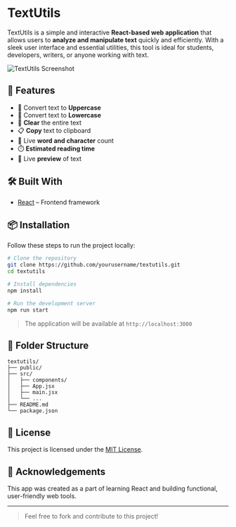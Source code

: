 # TextUtils

TextUtils is a simple and interactive **React-based web application** that allows users to **analyze and manipulate text** quickly and efficiently. With a sleek user interface and essential utilities, this tool is ideal for students, developers, writers, or anyone working with text.

![TextUtils Screenshot](./Screenshot.png)

## 🚀 Features

- 🔡 Convert text to **Uppercase**
- 🔡 Convert text to **Lowercase**
- 🧹 **Clear** the entire text
- 📋 **Copy** text to clipboard
- 🧮 Live **word and character** count
- ⏱️ **Estimated reading time**
- 👀 Live **preview** of text

## 🛠️ Built With

- [React](https://reactjs.org/) – Frontend framework

## 📦 Installation

Follow these steps to run the project locally:

```bash
# Clone the repository
git clone https://github.com/yourusername/textutils.git
cd textutils

# Install dependencies
npm install

# Run the development server
npm run start
```

> The application will be available at `http://localhost:3000`

## 📁 Folder Structure

```
textutils/
├── public/
├── src/
│   ├── components/
│   ├── App.jsx
│   ├── main.jsx
│   └── ...
├── README.md
└── package.json
```

## 📄 License

This project is licensed under the [MIT License](LICENSE).

## 🙌 Acknowledgements

This app was created as a part of learning React and building functional, user-friendly web tools.

---

> Feel free to fork and contribute to this project!
